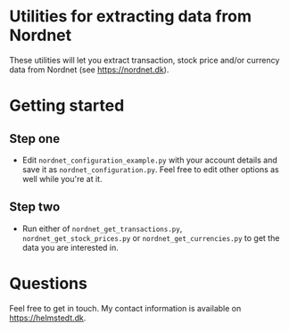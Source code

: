 Utilities for extracting data from Nordnet
==========================================

These utilities will let you extract transaction, stock price and/or currency data from Nordnet (see https://nordnet.dk). 

Getting started
===============

Step one
--------

* Edit `nordnet_configuration_example.py` with your account details and save it as `nordnet_configuration.py`. Feel free to edit other options as well while you're at it.

Step two
--------

* Run either of `nordnet_get_transactions.py`, `nordnet_get_stock_prices.py` or `nordnet_get_currencies.py` to get the data you are interested in.

Questions
=========

Feel free to get in touch. My contact information is available on https://helmstedt.dk.